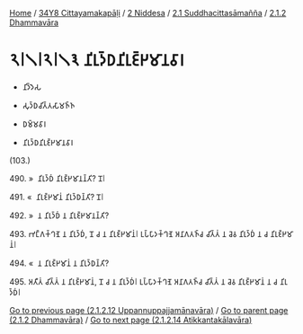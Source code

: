 
[Home](/) / [34Y8 Cittayamakapāḷi](../../...md) / [2 Niddesa](../...md) / [2.1 Suddhacittasāmañña](...md) / [2.1.2 Dhammavāra](../34Y8/2/2.1/2.1.2.md)

# 𑁨𑁇𑁧𑁇𑁨𑁇𑁧𑁩 𑀦𑀺𑀭𑀼𑀤𑁆𑀥𑀦𑀺𑀭𑀼𑀚𑁆𑀛𑀫𑀸𑀦𑀯𑀸𑀭

* 𑀦𑀺𑀤𑁆𑀤𑁂𑀲

* 𑀲𑀼𑀤𑁆𑀥𑀘𑀺𑀢𑁆𑀢𑀲𑀸𑀫𑀜𑁆𑀜

* 𑀥𑀫𑁆𑀫𑀯𑀸𑀭

* 𑀦𑀺𑀭𑀼𑀤𑁆𑀥𑀦𑀺𑀭𑀼𑀚𑁆𑀛𑀫𑀸𑀦𑀯𑀸𑀭

(103.)

490\. »  𑀦𑀺𑀭𑀼𑀤𑁆𑀥𑀁 𑀦𑀺𑀭𑀼𑀚𑁆𑀛𑀫𑀸𑀦𑀦𑁆𑀢𑀺? 𑀦𑁄𑁇

491\. «  𑀦𑀺𑀭𑀼𑀚𑁆𑀛𑀫𑀸𑀦𑀁 𑀦𑀺𑀭𑀼𑀤𑁆𑀥𑀦𑁆𑀢𑀺? 𑀦𑁄𑁇

492\. »  𑀦 𑀦𑀺𑀭𑀼𑀤𑁆𑀥𑀁 𑀦 𑀦𑀺𑀭𑀼𑀚𑁆𑀛𑀫𑀸𑀦𑀦𑁆𑀢𑀺?

493\. 𑀪𑀗𑁆𑀕𑀓𑁆𑀔𑀡𑁂 𑀦 𑀦𑀺𑀭𑀼𑀤𑁆𑀥𑀁, 𑀦𑁄 𑀘 𑀦 𑀦𑀺𑀭𑀼𑀚𑁆𑀛𑀫𑀸𑀦𑀁𑁇 𑀉𑀧𑁆𑀧𑀸𑀤𑀓𑁆𑀔𑀡𑁂 𑀅𑀦𑀸𑀕𑀢𑀜𑁆𑀘 𑀘𑀺𑀢𑁆𑀢𑀁 𑀦 𑀘𑁂𑀯 𑀦𑀺𑀭𑀼𑀤𑁆𑀥𑀁 𑀦 𑀘 𑀦𑀺𑀭𑀼𑀚𑁆𑀛𑀫𑀸𑀦𑀁𑁇

494\. «  𑀦 𑀦𑀺𑀭𑀼𑀚𑁆𑀛𑀫𑀸𑀦𑀁 𑀦 𑀦𑀺𑀭𑀼𑀤𑁆𑀥𑀦𑁆𑀢𑀺?

495\. 𑀅𑀢𑀻𑀢𑀁 𑀘𑀺𑀢𑁆𑀢𑀁 𑀦 𑀦𑀺𑀭𑀼𑀚𑁆𑀛𑀫𑀸𑀦𑀁, 𑀦𑁄 𑀘 𑀦 𑀦𑀺𑀭𑀼𑀤𑁆𑀥𑀁𑁇 𑀉𑀧𑁆𑀧𑀸𑀤𑀓𑁆𑀔𑀡𑁂 𑀅𑀦𑀸𑀕𑀢𑀜𑁆𑀘 𑀘𑀺𑀢𑁆𑀢𑀁 𑀦 𑀘𑁂𑀯 𑀦𑀺𑀭𑀼𑀚𑁆𑀛𑀫𑀸𑀦𑀁 𑀦 𑀘 𑀦𑀺𑀭𑀼𑀤𑁆𑀥𑀁𑁇

[Go to previous page (2.1.2.12 Uppannuppajjamānavāra)](2.1.2.12.md) / [Go to parent page (2.1.2 Dhammavāra)](../34Y8/2/2.1/2.1.2.md) / [Go to next page (2.1.2.14 Atikkantakālavāra)](2.1.2.14.md)


